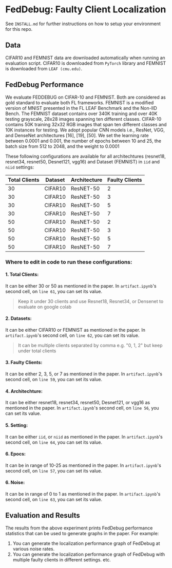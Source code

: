 # FedDebug: Faulty Client Localization

<!-- Please run <a target="_blank" href="https://colab.research.google.com/github/warisgill/FedDebug-Artifact/blob/main/artifact.ipynb">
  <img src="https://colab.research.google.com/assets/colab-badge.svg" alt="Open In Colab"/>
</a> to interact with fault localization technique.  -->

See `INSTALL.md` for further instructions on how to setup your environment for this repo.

## Data
CIFAR10 and FEMNIST data are downloaded automatically when running an evaluation script. CIFAR10 is downloaded from `PyTorch` library and FEMNIST is downloaded from `LEAF (cmu.edu)`. 

## FedDebug Performance

We evaluate FEDDEBUG on CIFAR-10 and FEMNIST. Both are considered as gold standard to evaluate both FL frameworks. FEMNIST is a modified version of MNIST presented in the FL LEAF Benchmark and the Non-IID Bench. The FEMNIST dataset contains over 340K training and over 40K testing grayscale, 28x28 images spanning ten different classes. CIFAR-10 contains 50K training 32x32 RGB images that span ten different classes and 10K instances for testing. We adopt popular CNN models i.e., ResNet, VGG, and DenseNet architectures [16], [19], [50]. We set the learning rate between 0.0001 and 0.001, the number of epochs between 10 and 25, the batch size from 512 to 2048, and the weight to 0.0001

These following configurations are available for all architechtures (resnet18, resnet34, resnet50, Desnet121, vgg16) and Dataset (FEMNIST) in `iid` and `niid` settings:
 
| Total Clients       | Dataset       | Architecture     | Faulty Clients             | 
| ------------------- | ------------- | ---------------- | -------------------------- | 
| 30                  | CIFAR10       | ResNET-50        | 2                          | 
| 30                  | CIFAR10       | ResNET-50        | 3                          | 
| 30                  | CIFAR10       | ResNET-50        | 5                          | 
| 30                  | CIFAR10       | ResNET-50        | 7                          | 
| 50                  | CIFAR10       | ResNET-50        | 2                          | 
| 50                  | CIFAR10       | ResNET-50        | 3                          | 
| 50                  | CIFAR10       | ResNET-50        | 5                          | 
| 50                  | CIFAR10       | ResNET-50        | 7                          | 

### Where to edit in code to run these configurations:
#### 1. Total Clients:
It can be either 30 or 50 as mentioned in the paper. In `artifact.ipynb`'s second cell, on `line 61`, you can set its value.
> Keep it under 30 clients and use Resnet18, Resnet34, or Densenet to evaluate on google colab
#### 2. Datasets:
It can be either CIFAR10 or FEMNIST as mentioned in the paper. In `artifact.ipynb`'s second cell, on `line 62`, you can set its value.
> It can be multiple clients separated by comma e.g. "0, 1, 2" but keep under total clients
#### 3. Faulty Clients:
It can be either 2, 3, 5, or 7 as mentioned in the paper. In `artifact.ipynb`'s second cell, on `line 59`, you can set its value.
#### 4. Architechture:
It can be either resnet18, resnet34, resnet50, Desnet121, or vgg16 as mentioned in the paper. In `artifact.ipynb`'s second cell, on `line 56`, you can set its value.
#### 5. Setting:
It can be either `iid`, or `niid` as mentioned in the paper. In `artifact.ipynb`'s second cell, on `line 64`, you can set its value.
#### 6. Epocs:
It can be in range of 10-25 as mentioned in the paper. In `artifact.ipynb`'s second cell, on `line 57`, you can set its value.
#### 6. Noise:
It can be in range of 0 to 1 as mentioned in the paper. In `artifact.ipynb`'s second cell, on `line 63`, you can set its value.


## Evaluation and Results

The results from the above experiment prints FedDebug performance statistics that can be used to generate graphs in the paper.
For example:
1. You can generate the localization performance graph of FedDebug at various noise rates.
2. You can generate the localization performance graph of FedDebug with multiple faulty clients in different settings. etc.
